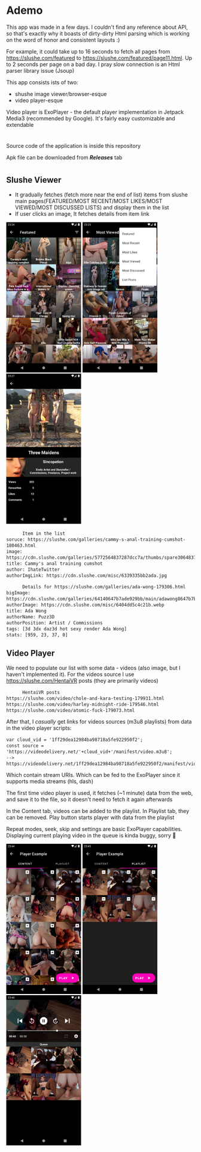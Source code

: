 # Ademo
This app was made in a few days. I couldn't find any reference about API, so that's exactly why it boasts of dirty-dirty Html parsing which is working on the word of honor and consistent layouts :)

For example, it could take up to 16 seconds to fetch all pages from https://slushe.com/featured to https://slushe.com/featured/page11.html. Up to 2 seconds per page on a bad day.
I pray slow connection is an Html parser library issue (Jsoup)

This app consists ists of two:
* shushe image viewer/browser-esque
* video player-esque

Video player is ExoPlayer - the default player implementation in Jetpack Media3 (recommended by Google). It's fairly easy customizable and extendable

#
Source code of the application is inside this repository

Apk file can be downloaded from _**Releases**_ tab 
#

## Slushe Viewer

* It gradually fetches (fetch more near the end of list) items from slushe main pages(FEATURED/MOST RECENT/MOST LIKES/MOST VIEWED/MOST DISCUSSED LISTS) and display them in the list
* If user clicks an image, It fetches details from item link

<p float="left">
  <img src="/.github/1.png" width="200" />
  <img src="/.github/2.png" width="200" /> 
  <img src="/.github/3.png" width="200" />
</p>

```
      Item in the list
soruce: https://slushe.com/galleries/cammy-s-anal-training-cumshot-180463.html
image: https://cdn.slushe.com/galleries/5772564837287dcc7a/thumbs/spare30648372a8d3566.webp
title: Cammy's anal training cumshot
author: IhateTwitter
authorImgLink: https://cdn.slushe.com/misc/6339335bb2ada.jpg
```
```
      Details for https://slushe.com/galleries/ada-wong-179306.html
bigImage: https://cdn.slushe.com/galleries/64140647b7ade929bb/main/adawong8647b7b08583ae.jpg
authorImage: https://cdn.slushe.com/misc/6404dd5c4c21b.webp
title: Ada Wong
authorName: Puzz3D
authorPosition: Artist / Commissions
tags: [3d 3dx daz3d hot sexy render Ada Wong]
stats: [959, 23, 37, 0]
```

## Video Player

We need to populate our list with some data - videos (also image, but I haven't implemented it). For the videos source I use https://slushe.com/HentaiVR posts (they are primarily videos)
```
      HentaiVR posts
https://slushe.com/video/chole-and-kara-testing-179931.html
https://slushe.com/video/harley-midnight-ride-179546.html
https://slushe.com/video/atomic-fuck-179073.html
```
After that, I _casually_ get links for videos sources (m3u8 playlists) from data in the video player scripts:
```
var cloud_vid = '1ff29dea12984ba98718a5fe922950f2';
const source = 'https://videodelivery.net/'+cloud_vid+'/manifest/video.m3u8';
-->
https://videodelivery.net/1ff29dea12984ba98718a5fe922950f2/manifest/video.m3u8
```
Which contain stream URIs. Which can be fed to the ExoPlayer since it supports media streams (hls, dash)

The first time video player is used, it fetches (~1 minute) data from the web, and save it to the file, so it doesn't need to fetch it again afterwards

In the Content tab, videos can be added to the playlist. In Playlist tab, they can be removed. Play button starts player with data from the playlist

Repeat modes, seek, skip and settings are basic ExoPlayer capabilities. Displaying current playing video in the queue is kinda buggy, sorry 🙂

<p float="left">
  <img src="/.github/4.png" width="200" />
  <img src="/.github/5.png" width="200" /> 
  <img src="/.github/6.png" width="200" />
</p
